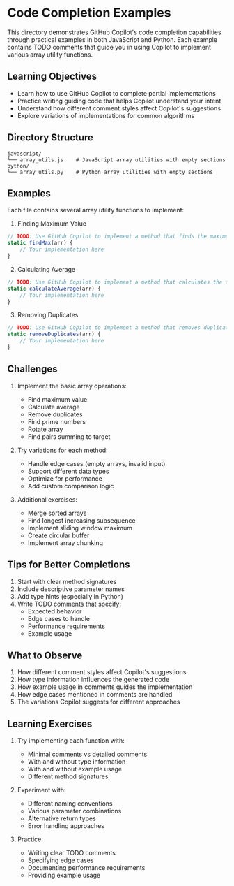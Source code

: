 # Code Completion Examples

This directory demonstrates GitHub Copilot's code completion capabilities through practical examples in both JavaScript and Python. Each example contains TODO comments that guide you in using Copilot to implement various array utility functions.

## Learning Objectives

- Learn how to use GitHub Copilot to complete partial implementations
- Practice writing guiding code that helps Copilot understand your intent
- Understand how different comment styles affect Copilot's suggestions
- Explore variations of implementations for common algorithms

## Directory Structure

```
javascript/
└── array_utils.js    # JavaScript array utilities with empty sections
python/
└── array_utils.py    # Python array utilities with empty sections
```

## Examples

Each file contains several array utility functions to implement:

1. Finding Maximum Value

```javascript
// TODO: Use GitHub Copilot to implement a method that finds the maximum value
static findMax(arr) {
    // Your implementation here
}
```

2. Calculating Average

```javascript
// TODO: Use GitHub Copilot to implement a method that calculates the average
static calculateAverage(arr) {
    // Your implementation here
}
```

3. Removing Duplicates

```javascript
// TODO: Use GitHub Copilot to implement a method that removes duplicates
static removeDuplicates(arr) {
    // Your implementation here
}
```

## Challenges

1. Implement the basic array operations:

   - Find maximum value
   - Calculate average
   - Remove duplicates
   - Find prime numbers
   - Rotate array
   - Find pairs summing to target

2. Try variations for each method:

   - Handle edge cases (empty arrays, invalid input)
   - Support different data types
   - Optimize for performance
   - Add custom comparison logic

3. Additional exercises:
   - Merge sorted arrays
   - Find longest increasing subsequence
   - Implement sliding window maximum
   - Create circular buffer
   - Implement array chunking

## Tips for Better Completions

1. Start with clear method signatures
2. Include descriptive parameter names
3. Add type hints (especially in Python)
4. Write TODO comments that specify:
   - Expected behavior
   - Edge cases to handle
   - Performance requirements
   - Example usage

## What to Observe

1. How different comment styles affect Copilot's suggestions
2. How type information influences the generated code
3. How example usage in comments guides the implementation
4. How edge cases mentioned in comments are handled
5. The variations Copilot suggests for different approaches

## Learning Exercises

1. Try implementing each function with:

   - Minimal comments vs detailed comments
   - With and without type information
   - With and without example usage
   - Different method signatures

2. Experiment with:

   - Different naming conventions
   - Various parameter combinations
   - Alternative return types
   - Error handling approaches

3. Practice:
   - Writing clear TODO comments
   - Specifying edge cases
   - Documenting performance requirements
   - Providing example usage
